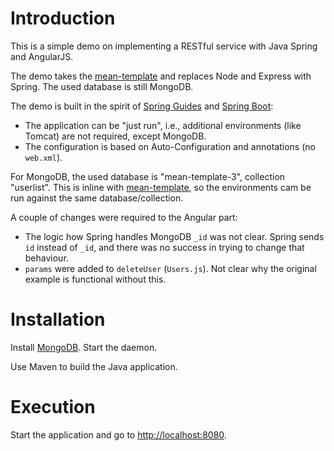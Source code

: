 
# Introduction

This is a simple demo on implementing a RESTful service with Java Spring and AngularJS.

The demo takes the [mean-template](https://github.com/masa67/mean-template) and replaces Node and Express with Spring. The used database is still MongoDB.

The demo is built in the spirit of [Spring Guides](http://spring.io/guides) and [Spring Boot](http://docs.spring.io/spring-boot/docs/current-SNAPSHOT/reference/htmlsingle/):

* The application can be "just run", i.e., additional environments (like Tomcat) are not required, except MongoDB.
* The configuration is based on Auto-Configuration and annotations (no `web.xml`).

For MongoDB, the used database is "mean-template-3", collection "userlist". This is inline with [mean-template](https://github.com/masa67/mean-template), so the environments cam be run against the same database/collection.

A couple of changes were required to the Angular part:

* The logic how Spring handles MongoDB `_id` was not clear. Spring sends `id` instead of `_id`, and there was no success in trying to change that behaviour.
* `params` were added to `deleteUser` (`Users.js`). Not clear why the original example is functional without this.

# Installation

Install [MongoDB](https://www.mongodb.org). Start the daemon.

Use Maven to build the Java application.

# Execution

Start the application and go to [http://localhost:8080](/http://localhost:8080/).
